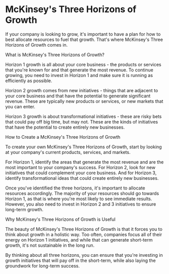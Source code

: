 # McKinsey's Three Horizons of Growth



If your company is looking to grow, it's important to have a plan for how to best allocate resources to fuel that growth. That's where McKinsey's Three Horizons of Growth comes in.

What is McKinsey's Three Horizons of Growth?

Horizon 1 growth is all about your core business - the products or services that you're known for and that generate the most revenue. To continue growing, you need to invest in Horizon 1 and make sure it is running as efficiently as possible.

Horizon 2 growth comes from new initiatives - things that are adjacent to your core business and that have the potential to generate significant revenue. These are typically new products or services, or new markets that you can enter.

Horizon 3 growth is about transformational initiatives - these are risky bets that could pay off big time, but may not. These are the kinds of initiatives that have the potential to create entirely new businesses.

How to Create a McKinsey's Three Horizons of Growth

To create your own McKinsey's Three Horizons of Growth, start by looking at your company's current products, services, and markets.

For Horizon 1, identify the areas that generate the most revenue and are the most important to your company's success. For Horizon 2, look for new initiatives that could complement your core business. And for Horizon 3, identify transformational ideas that could create entirely new businesses.

Once you've identified the three horizons, it's important to allocate resources accordingly. The majority of your resources should go towards Horizon 1, as that is where you're most likely to see immediate results. However, you also need to invest in Horizon 2 and 3 initiatives to ensure long-term growth.

Why McKinsey's Three Horizons of Growth is Useful

The beauty of McKinsey's Three Horizons of Growth is that it forces you to think about growth in a holistic way. Too often, companies focus all of their energy on Horizon 1 initiatives, and while that can generate short-term growth, it's not sustainable in the long run.

By thinking about all three horizons, you can ensure that you're investing in growth initiatives that will pay off in the short-term, while also laying the groundwork for long-term success.